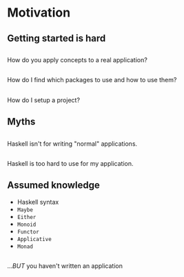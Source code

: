 # Motivation

## Getting started is hard

##

How do you apply concepts to a real application?

##

How do I find which packages to use and how to use them?

##

How do I setup a project?

## Myths

##

Haskell isn't for writing "normal" applications.

##

Haskell is too hard to use for my application.

## Assumed knowledge

 - Haskell syntax
 - `Maybe`
 - `Either`
 - `Monoid`
 - `Functor`
 - `Applicative`
 - `Monad`

##

..._BUT_ you haven't written an application

